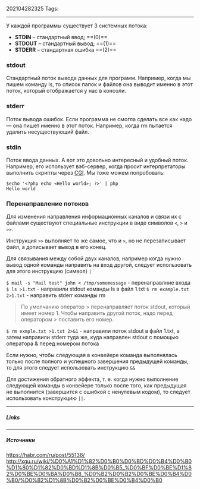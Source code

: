 202104282325
Tags:
___
У каждой программы существует 3 системных потока: 
-  **STDIN** – стандартный ввод; ==(0)==
-  **STDOUT** – стандартный вывод; ==(1)==
-  **STDERR** – стандартная ошибка ==(2)==


### stdout
Стандартный поток вывода данных для программ. Например, когда мы пишем команду ls, то список папок и файлов она выводит именно в этот поток, который отображается у нас в консоли.

### stderr
Поток вывода ошибок. Если программа не смогла сделать все как надо — она пишет именно в этот поток. Например, когда rm пытается удалить несуществующий файл.

### stdin
Поток ввода данных. А вот это довольно интересный и удобный поток. Например, его использует вэб-сервер, когда просит интерпретаторы выполнить скрипты через [CGI](http://ru.wikipedia.org/wiki/CGI). Мы тоже можем попробовать:  
  
```
$echo '<?php echo «Hello world»; ?>' | php  
Hello world
```
### Перенаправление потоков
Для изменения направления информационных каналов и связи их с файлами существуют специальные инструкции в виде символов `<`, `>` и `>>`.

Инструкция `>>` выполняет то же самое, что и `>`, но не перезаписывает файл, а дописывает вывод в его конец.

Для связывания между собой двух каналов, например когда нужно вывод одной команды направить на вход другой, следует использовать для этого инструкцию (символ) `|`

`$ mail -s "Mail test" john < /tmp/somemessage` - перенаправлние входа
`$ ls >1.txt` - направили stdout команды ls в файл 1.txt
`$ rm example.txt 2>1.txt` - направить stderr команды rm

>По умолчанию оператор > перенаправляет поток stdout, который имеет номер 1. Чтобы направить другой поток, надо перед оператором > поставить его номер.

`$ rm exmple.txt >1.txt 2>&1` - направили поток stdout в файл 1.txt, а затем направили stderr туда же, куда направлен stdout с помощью оператора & перед номером потока

Если нужно, чтобы следующая в конвейере команда выполнялась только после полного и успешного завершения предыдущей команды, то для этого следует использовать инструкцию `&&`

Для достижения обратного эффекта, т. е. когда нужно выполнение следующей команды в конвейере только после того, как предыдущая не выполнится (завершится с ошибкой с ненулевым кодом), то следует использовать конструкцию `||`.



___
##### Links


---
##### Источники
https://habr.com/ru/post/55136/
http://xgu.ru/wiki/%D0%A1%D1%82%D0%B0%D0%BD%D0%B4%D0%B0%D1%80%D1%82%D0%BD%D1%8B%D0%B5_%D0%BF%D0%BE%D1%82%D0%BE%D0%BA%D0%B8_%D0%B2%D0%B2%D0%BE%D0%B4%D0%B0/%D0%B2%D1%8B%D0%B2%D0%BE%D0%B4%D0%B0